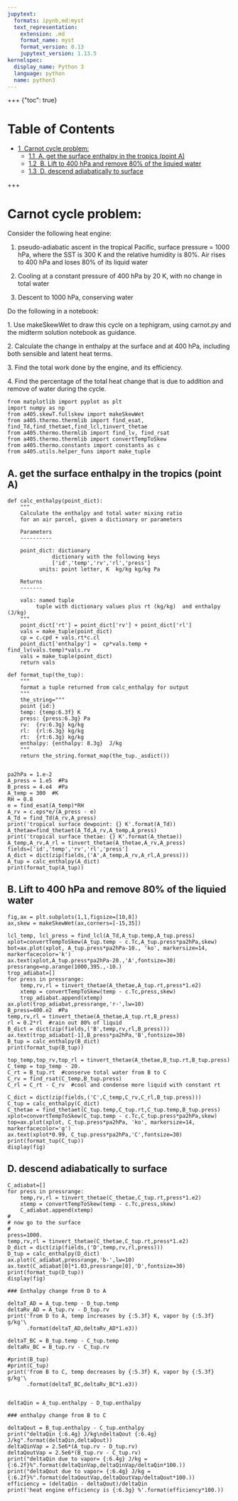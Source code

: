 ```yaml
---
jupytext:
  formats: ipynb,md:myst
  text_representation:
    extension: .md
    format_name: myst
    format_version: 0.13
    jupytext_version: 1.13.5
kernelspec:
  display_name: Python 3
  language: python
  name: python3
---
```


+++ {"toc": true}

<h1>Table of Contents<span class="tocSkip"></span></h1>
<div class="toc" style="margin-top: 1em;"><ul class="toc-item"><li><span><a href="#Carnot-cycle-problem:" data-toc-modified-id="Carnot-cycle-problem:-1"><span class="toc-item-num">1&nbsp;&nbsp;</span>Carnot cycle problem:</a></span><ul class="toc-item"><li><span><a href="#A.-get-the-surface-enthalpy-in-the-tropics-(point-A)" data-toc-modified-id="A.-get-the-surface-enthalpy-in-the-tropics-(point-A)-1.1"><span class="toc-item-num">1.1&nbsp;&nbsp;</span>A. get the surface enthalpy in the tropics (point A)</a></span></li><li><span><a href="#B.-Lift-to-400-hPa-and-remove-80%-of-the-liquied-water" data-toc-modified-id="B.-Lift-to-400-hPa-and-remove-80%-of-the-liquied-water-1.2"><span class="toc-item-num">1.2&nbsp;&nbsp;</span>B. Lift to 400 hPa and remove 80% of the liquied water</a></span></li><li><span><a href="#D.-descend-adiabatically-to-surface" data-toc-modified-id="D.-descend-adiabatically-to-surface-1.3"><span class="toc-item-num">1.3&nbsp;&nbsp;</span>D. descend adiabatically to surface</a></span></li></ul></li></ul></div>

+++

# Carnot cycle problem:

  Consider the following heat engine:

  1.  pseudo-adiabatic ascent in the tropical Pacific, surface pressure = 1000 hPa, where the SST is 300 K and
      the relative humidity is 80%.  Air rises to 400 hPa and loses 80% of its liquid water

  2.  Cooling at a constant pressure of 400 hPa by 20 K, with no change in total water

  3.  Descent to 1000 hPa, conserving water

  Do the following in a notebook:

  1\. Use makeSkewWet to  draw this cycle on a tephigram, using carnot.py and the midterm solution notebook as guidance.

  2\. Calculate the change in enthalpy at the surface and at 400 hPa, including both sensible and latent heat terms.

  3\. Find the total work done by the engine, and its efficiency.

  4\. Find the percentage of the total heat change that is due to addition and remove of water
     during the cycle.




```{code-cell} ipython3
from matplotlib import pyplot as plt
import numpy as np
from a405.skewT.fullskew import makeSkewWet
from a405.thermo.thermlib import find_esat, find_Td,find_thetaet,find_lcl,tinvert_thetae
from a405.thermo.thermlib import find_lv, find_rsat
from a405.thermo.thermlib import convertTempToSkew
from a405.thermo.constants import constants as c
from a405.utils.helper_funs import make_tuple
```

## A. get the surface enthalpy in the tropics (point A)

```{code-cell} ipython3
def calc_enthalpy(point_dict):
    """
    Calculate the enthalpy and total water mixing ratio
    for an air parcel, given a dictionary or parameters

    Parameters
    ----------
    
    point_dict: dictionary
              dictionary with the following keys
              ['id','temp','rv','rl','press']
          units: point letter, K  kg/kg kg/kg Pa 
    
    Returns
    -------
    
    vals: named tuple
         tuple with dictionary values plus rt (kg/kg)  and enthalpy (J/kg)
    """
    point_dict['rt'] = point_dict['rv'] + point_dict['rl']
    vals = make_tuple(point_dict)
    cp = c.cpd + vals.rt*c.cl
    point_dict['enthalpy'] =  cp*vals.temp + find_lv(vals.temp)*vals.rv
    vals = make_tuple(point_dict)
    return vals

def format_tup(the_tup):
    """
    format a tuple returned from calc_enthalpy for output
    """
    the_string="""
    point {id:}
    temp: {temp:6.3f} K
    press: {press:6.3g} Pa
    rv:  {rv:6.3g} kg/kg
    rl:  {rl:6.3g} kg/kg
    rt:  {rt:6.3g} kg/kg
    enthalpy: {enthalpy: 8.3g}  J/kg
    """
    return the_string.format_map(the_tup._asdict())
    
   
pa2hPa = 1.e-2
A_press = 1.e5  #Pa
B_press = 4.e4  #Pa
A_temp = 300  #K
RH = 0.8
e = find_esat(A_temp)*RH
A_rv = c.eps*e/(A_press - e)
A_Td = find_Td(A_rv,A_press)
print('tropical surface dewpoint: {} K'.format(A_Td))
A_thetae=find_thetaet(A_Td,A_rv,A_temp,A_press)
print('tropical surface thetae: {} K'.format(A_thetae))
A_temp,A_rv,A_rl = tinvert_thetae(A_thetae,A_rv,A_press)
fields=['id','temp','rv','rl','press']
A_dict = dict(zip(fields,('A',A_temp,A_rv,A_rl,A_press)))
A_tup = calc_enthalpy(A_dict)
print(format_tup(A_tup))
```

## B. Lift to 400 hPa and remove 80% of the liquied water

```{code-cell} ipython3
fig,ax = plt.subplots(1,1,figsize=[10,8])
ax,skew = makeSkewWet(ax,corners=[-15,35])

lcl_temp, lcl_press = find_lcl(A_Td,A_tup.temp,A_tup.press)
xplot=convertTempToSkew(A_tup.temp - c.Tc,A_tup.press*pa2hPa,skew)
bot=ax.plot(xplot, A_tup.press*pa2hPa-10., 'ko', markersize=14, markerfacecolor='k')
ax.text(xplot,A_tup.press*pa2hPa-20.,'A',fontsize=30)
pressrange=np.arange(1000,395.,-10.)
trop_adiabat=[]
for press in pressrange:
    temp,rv,rl = tinvert_thetae(A_thetae,A_tup.rt,press*1.e2)
    xtemp = convertTempToSkew(temp - c.Tc,press,skew)
    trop_adiabat.append(xtemp)
ax.plot(trop_adiabat,pressrange,'r-',lw=10)
B_press=400.e2  #Pa
temp,rv,rl = tinvert_thetae(A_thetae,A_tup.rt,B_press)
rl = 0.2*rl  #rain out 80% of liquid
B_dict = dict(zip(fields,('B',temp,rv,rl,B_press)))
ax.text(trop_adiabat[-1],B_press*pa2hPa,'B',fontsize=30)
B_tup = calc_enthalpy(B_dict)
print(format_tup(B_tup))
```

```{code-cell} ipython3
top_temp,top_rv,top_rl = tinvert_thetae(A_thetae,B_tup.rt,B_tup.press)
C_temp = top_temp - 20.
C_rt = B_tup.rt  #conserve total water from B to C
C_rv = find_rsat(C_temp,B_tup.press) 
C_rl = C_rt - C_rv  #cool and condense more liquid with constant rt

C_dict = dict(zip(fields,('C',C_temp,C_rv,C_rl,B_tup.press)))
C_tup = calc_enthalpy(C_dict)
C_thetae = find_thetaet(C_tup.temp,C_tup.rt,C_tup.temp,B_tup.press)
xplot=convertTempToSkew(C_tup.temp - c.Tc,C_tup.press*pa2hPa,skew)
top=ax.plot(xplot, C_tup.press*pa2hPa, 'ko', markersize=14, markerfacecolor='g')
ax.text(xplot*0.99, C_tup.press*pa2hPa,'C',fontsize=30)
print(format_tup(C_tup))
display(fig)
```

## D. descend adiabatically to surface

```{code-cell} ipython3
C_adiabat=[]
for press in pressrange:
    temp,rv,rl = tinvert_thetae(C_thetae,C_tup.rt,press*1.e2)
    xtemp = convertTempToSkew(temp - c.Tc,press,skew)
    C_adiabat.append(xtemp)
#
# now go to the surface
#
press=1000.
temp,rv,rl = tinvert_thetae(C_thetae,C_tup.rt,press*1.e2)
D_dict = dict(zip(fields,('D',temp,rv,rl,press)))
D_tup = calc_enthalpy(D_dict)
ax.plot(C_adiabat,pressrange,'b-',lw=10)
ax.text(C_adiabat[0]*1.03,pressrange[0],'D',fontsize=30)
print(format_tup(D_tup))
display(fig)
```

```{code-cell} ipython3
### Enthalpy change from D to A

deltaT_AD = A_tup.temp - D_tup.temp
deltaRv_AD = A_tup.rv - D_tup.rv
print('from D to A, temp increases by {:5.3f} K, vapor by {:5.3f} g/kg'\
      .format(deltaT_AD,deltaRv_AD*1.e3))

deltaT_BC = B_tup.temp - C_tup.temp
deltaRv_BC = B_tup.rv - C_tup.rv

#print(B_tup)
#print(C_tup)
print('from B to C, temp decreases by {:5.3f} K, vapor by {:5.3f} g/kg'\
      .format(deltaT_BC,deltaRv_BC*1.e3))


deltaQin = A_tup.enthalpy - D_tup.enthalpy

### enthalpy change from B to C

deltaQout = B_tup.enthalpy - C_tup.enthalpy
print("deltaQin {:6.4g} J/kg\ndeltaQout {:6.4g}  J/kg".format(deltaQin,deltaQout))
deltaQinVap = 2.5e6*(A_tup.rv - D_tup.rv)
deltaQoutVap = 2.5e6*(B_tup.rv - C_tup.rv)
print("deltaQin due to vapor= {:6.4g} J/kg = {:6.2f}%".format(deltaQinVap,deltaQinVap/deltaQin*100.))
print("deltaQout due to vapor= {:6.4g} J/kg = {:6.2f}%".format(deltaQoutVap,deltaQoutVap/deltaQout*100.))
efficiency = (deltaQin - deltaQout)/deltaQin
print('heat engine efficiency is {:6.3g} %'.format(efficiency*100.))

```

```{code-cell} ipython3

```
